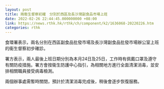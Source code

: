 ```yaml
---
layout: post
title: 兩衞生督察初確　分別於西區及長沙灣副食品市場上班
date: 2022-02-26 22:44:45.000000000 +08:00
link: https://news.rthk.hk/rthk/ch/component/k2/1636068-20220226.htm
categories: rthk
---
```


食環署表示，兩名分別在西區副食品批發市場及長沙灣副食品批發市場辦公室上班的衞生督察初步確診。

署方表示，兩人最後上班日期分別為本月24日及25日，工作時有佩戴口罩及遵守有關防疫措施。署方會按衞生防護中心指引，為相關地方進行全面清潔消毒，並安排相關職員接受病毒檢測。

兩個辦事處需暫時關閉，預計於清潔消毒完成後，稍後會逐步恢復服務。
